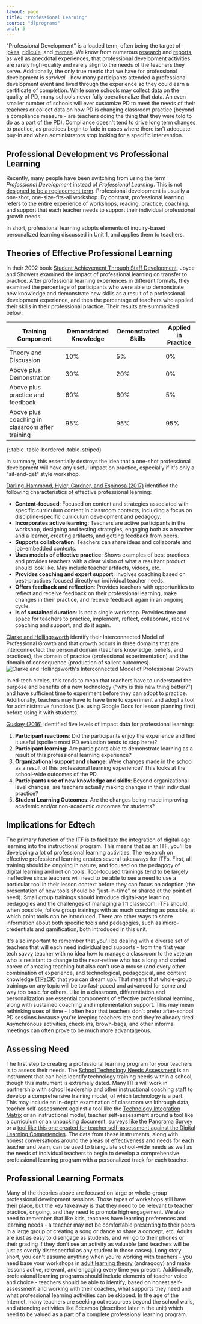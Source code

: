 ```yaml
---
layout: page
title: "Professional Learning"
course: "dlprograms"
unit: 5
---
```

"Professional Development" is a loaded term, often being the target of [jokes][1], [ridicule][2], and [memes][3]. We know from numerous [research][4] and [reports][5], as well as anecdotal experiences, that professional development activities are rarely high-quality and rarely align to the needs of the teachers they serve.  Additionally, the only true metric that we have for professional development is _survival_ - how many participants attended a professional development event and lived through the experience so they could earn a certificate of completion. While some schools may collect data on the quality of PD, many schools never fully operationalize that data. An even smaller number of schools will ever customize PD to meet the needs of their teachers or collect data on how PD is changing classroom practice (beyond a compliance measure - are teachers doing the thing that they were told to do as a part of the PD). Compliance doesn't tend to drive long term changes to practice, as practices begin to fade in cases where there isn't adequate buy-in and when administrators stop looking for a specific intervention. 

## Professional Development vs Professional Learning
Recently, many people have been switching from using the term _Professional Development_ instead of _Professional Learning_. This is not [designed to be a replacement term][6]. Professional development is usually a one-shot, one-size-fits-all workshop. By contrast, professional learning refers to the entire experience of workshops, reading, practice, coaching, and support that each teacher needs to support their individual professional growth needs. 

In short, professional learning adopts elements of inquiry-based personalized learning discussed in Unit 1, and applies them to teachers. 

## Theories of Effective Professional Learning
In their 2002 book [Student Achievement Through Staff Development][7], Joyce and Showers examined the impact of professional learning on transfer to practice. After professional learning experiences in different formats, they examined the percentage of participants who were able to demonstrate new knowledge and demonstrate new skills as a result of a professional development experience, and then the percentage of teachers who applied their skills in their professional practice. Their results are summarized below:

|Training Component|Demonstrated Knowledge|Demonstrated Skills|Applied in Practice|
|--- |--- |--- |--- |
|Theory and Discussion|10%|5%|0%|
|Above plus Demonstration|30%|20%|0%|
|Above plus practice and feedback|60%|60%|5%|
|Above plus coaching in classroom after training|95%|95%|95%|
{:.table .table-bordered .table-striped}


In summary, this essentially destroys the idea that a one-shot professional development will have any useful impact on practice, especially if it's only a "sit-and-get" style workshop. 

[Darling-Hammond, Hyler, Gardner, and Espinosa (2017)][8] identified the following characteristics of effective professional learning:
* **Content-focused**: Focused on content and strategies associated with specific curriculum content in classroom contexts, including a focus on discipline-specific curriculum development and pedagogy.
* **Incorporates active learning**: Teachers are active participants in the workshop, designing and testing strategies, engaging both as a teacher and a learner, creating artifacts, and getting feedback from peers. 
* **Supports collaboration**: Teachers can share ideas and collaborate and job-embedded contexts.
* **Uses models of effective practice**:  Shows examples of best practices and provides teachers with a clear vision of what a resultant product should look like. May include teacher artifacts, videos, etc.
* **Provides coaching and expert support**: Involves coaching based on best-practices focused directly on individual teacher needs.
* **Offers feedback and reflection**: Provides teachers with opportunities to reflect and receive feedback on their professional learning, make changes in their practice, and receive feedback again in an ongoing cycle.
* **Is of sustained duration**: Is not a single workshop. Provides time and space for teachers to practice, implement, reflect, collaborate, receive coaching and support, and do it again. 

[Clarke and Hollingsworth][9] identify their Interconnected Model of Professional Growth and that growth occurs in three domains that are interconnected: the personal domain (teachers knowledge, beliefs, and practices), the domain of practice (professional experimentation) and the domain of consequence (production of salient outcomes).
![Clarke and Hollingsworth's Interconnected Model of Professional Growth][image-1]

In ed-tech circles, this tends to mean that teachers have to understand the purpose and benefits of a new technology ("why is this new thing better?") and have sufficient time to experiment before they can adopt to practice. Additionally, teachers may have to have time to experiment and adopt a tool for administrative functions (i.e. using Google Docs for lesson planning first) before using it with students. 

[Guskey (2016)][10] identified five levels of impact data for professional learning:
1. **Participant reactions**: Did the participants enjoy the experience and find it useful (spoiler: most PD evaluation tends to stop here)?
2. **Participant learning:** Are participants able to demonstrate learning as a result of this professional learning experience?
3. **Organizational support and change**: Were changes made in the school as a result of this professional learning experience? This looks at the school-wide outcomes of the PD.
4. **Participants use of new knowledge and skills**: Beyond organizational level changes, are teachers actually making changes in their individual practice?
5. **Student Learning Outcomes**: Are the changes being made improving academic and/or non-academic outcomes for students?

## Implications for Edtech
The primary function of the ITF is to facilitate the integration of digital-age learning into the instructional program. This means that as an ITF, you'll be developing a lot of professional learning activities. The research on effective professional learning creates several takeaways for ITFs. First, all training should be ongoing in nature, and focused on the pedagogy of digital learning and not on tools. Tool-focused trainings tend to be largely ineffective since teachers will need to be able to see a need to use a particular tool in their lesson context before they can focus on adoption (the presentation of new tools should be "just-in-time" or shared at the point of need). Small group trainings should introduce digital-age learning pedagogies and the challenges of managing a 1:1 classroom. ITFs should, when possible, follow group trainings with as much coaching as possible, at which point tools can be introduced. There are other ways to share information about both specific tools and pedagogies, such as micro-credentials and gamification, both introduced in this unit.

It's also important to remember that you'll be dealing with a diverse set of teachers that will each need individualized supports - from the first year tech savvy teacher with no idea how to manage a classroom to the veteran who is resistant to change to the near-retiree who has a long and storied career of amazing teaching but also can't use a mouse (and every other combination of experience, and technological, pedagogical, and content knowledge ([TPaCK][11]) that you can dream up). That means that whole-group trainings on any topic will be too fast-paced and advanced for some and way too basic for others. Like in a classroom, differentiation and personalization are essential components of effective professional learning, along with sustained coaching and implementation support. This may mean rethinking uses of time - I often hear that teachers don't prefer after-school PD sessions because you're keeping teachers late and they're already tired. Asynchronous activities, check-ins, brown-bags, and other informal meetings can often prove to be much more advantageous. 

## Assessing Need
The first step to creating a professional learning program for your teachers is to assess their needs. The [School Technology Needs Assessment][12] is an instrument that can help identify technology training needs within a school, though this instrument is extremely dated. Many ITFs will work in partnership with school leadership and other instructional coaching staff to develop a comprehensive training model, of which technology is a part. This may include an in-depth examination of classroom walkthrough data, teacher self-assessment against a tool like the [Technology Integration Matrix][13] or an instructional model, teacher self-assessment around a tool like a curriculum or an unpacking document, surveys like the [Panorama Survey][14] or a [tool like this one created for teacher self-assessment against the Digital Learning Competencies][15]. The data from these instruments, along with honest conversations around the areas of effectiveness and needs for each teacher and team, can be used to triangulate school-wide needs as well as the needs of individual teachers to begin to develop a comprehensive professional learning program with a personalized track for each teacher.

## Professional Learning Formats
Many of the theories above are focused on large or whole-group professional development sessions. Those types of workshops still have their place, but the key takeaway is that they need to be relevant to teacher practice, ongoing, and they need to promote high engagement. We also need to remember that like kids, teachers have learning preferences and learning needs - a teacher may not be comfortable presenting to their peers in a large group or creating a song or dance to share a concept, etc. Adults are just as easy to disengage as students, and will go to their phones or their grading if they don't see an activity as valuable (and teachers will be just as overtly disrespectful as any student in those cases). Long story short, you can't assume anything when you're working with teachers - you need base your workshops in [adult learning theory][16] (andragogy) and make lessons active, relevant, and engaging every time you present. Additionally, professional learning programs should include elements of teacher voice and choice - teachers should be able to identify, based on honest self-assessment and working with their coaches, what supports they need and what professional learning activities can be skipped. In the age of the Internet, many teachers are seeking out resources beyond the school walls, and attending activities like Edcamps (described later in the unit) which need to be valued as a part of a complete professional learning program. 

[1]:	https://youtu.be/vNV3SAXdu9U
[2]:	https://www.someecards.com/usercards/viewcard/MjAxMy1lMDM0NGRlOWM0NGI4MzM1/
[3]:	https://miro.medium.com/max/430/1*mcKFWY5axJxwlsxdeTLWJg.jpeg
[4]:	https://edpolicy.stanford.edu/sites/default/files/publications/professional-development-united-states-trends-and-challenges.pdf
[5]:	https://s3.amazonaws.com/edtech-production/reports/Gates-PDMarketResearch-Dec5.pdf
[6]:	https://edsource.org/2013/evolving-from-professional-development-to-professional-learning/32586
[7]:	https://www.amazon.com/Student-Achievement-Through-Staff-Development/dp/0871206749
[8]:	https://learningpolicyinstitute.org/sites/default/files/product-files/Effective_Teacher_Professional_Development_REPORT.pdf
[9]:	https://www.sciencedirect.com/science/article/pii/S0742051X02000537
[10]:	https://tguskey.com/wp-content/uploads/Professional-Learning-1-Gauge-Impact-with-Five-Levels-of-Data.pdf
[11]:	http://www.tpack.org/
[12]:	https://www.fi.ncsu.edu/wp-content/uploads/2013/05/School-Technology-Needs-Assesment-STNA.pdf
[13]:	https://fcit.usf.edu/matrix/
[14]:	https://www.panoramaed.com/surveys
[15]:	https://docs.google.com/forms/d/e/1FAIpQLScggP5FFM4Sut0gjLWp5-Up3a3R4t58AhXD0Ut_QVKhZ_F8BA/viewform?usp=sf_link
[16]:	https://elearningindustry.com/the-adult-learning-theory-andragogy-of-malcolm-knowles

[image-1]:	https://www.researchgate.net/profile/Wanty_Widjaja/publication/286640011/figure/fig1/AS:614117949853697@1523428537089/nterconnected-Model-of-Professional-Growth-Clarke-and-Hollingsworth-2002-p-951.png
